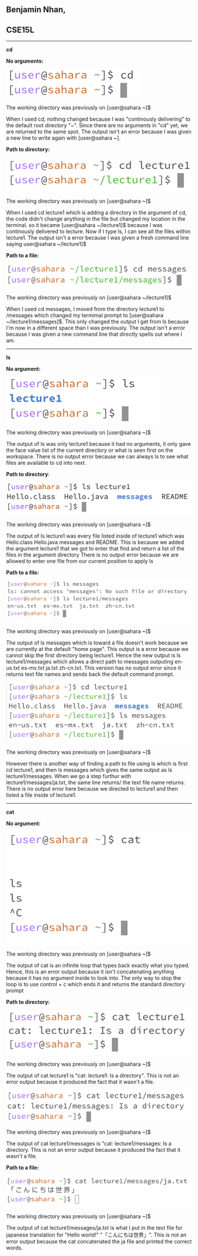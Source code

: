 ## Benjamin Nhan, 
## CSE15L
---------------------
**cd**

**No arguments:**

![Image](cd1.png)

The working directory was previously on [user@sahara ~]$

When I used cd, nothing changed because I was "continously delivering" to the default root directory "~".
Since there are no arguments in "cd" yet, we are returned to the same spot.
The output isn't an error because I was given a new line to write again with [user@sahara ~].

**Path to directory:**

![Image](cd2.png)

The working directory was previously on [user@sahara ~]$

When I used cd lecture1 which is adding a directory in the argument of cd, the code didn't change anything in the file but changed my location in the terminal. so it became [user@sahara ~/lecture1]$ because I was continously delivered to lecture. Now if I type ls, I can see all the files within lecture1.
The output isn't a error because I was given a fresh command line saying user@sahara ~/lecture1]$

**Path to a file:**

![Image](cd3.png)

The working directory was previously on [user@sahara ~/lecture1]$

When I used cd messages, I moved from the directory lecture1 to /messages which changed my termimal prompt to [user@sahara ~/lecture1/messages]$. This only changed the output I get from ls because I'm now in a different space than I was previously.
The output isn't a error because I was given a new command line that directly spells out where I am.

---------------------

**ls**

**No argument:**

![Image](ls1.png)

The working directory was previously on [user@sahara ~]$

The output of ls was only lecture1 because it had no arguments, it only gave the face value list of the current directory or what is seen first on the workspace.
There is no output error because we can always ls to see what files are available to cd into next.

**Path to directory**:

![Image](ls2.png)

The working directory was previously on [user@sahara ~]$

The output of ls lecture1 was every file listed inside of lecture1 which was  Hello.class  Hello.java  messages and  README. This is because we added the argument lecture1 that we got to enter that find and return a list of the files in the argument directory
There is no output error because we are allowed to enter one file from our current position to apply ls

**Path to a file:**

![Image](ls3.png)

The working directory was previously on [user@sahara ~]$

The output of ls messages which is toward a file doesn't work because we are currently at the default "home page". This output is a error because we cannot skip the first directory being lecture1. Hence the new output is ls lecture1/messages which allows a direct path to messages outputing en-us.txt  es-mx.txt  ja.txt  zh-cn.txt. This version has no output error since it returns text file names and sends back the default command prompt.

![Image](ls3.5.png)

The working directory was previously on [user@sahara ~]$

However there is another way of finding a path to file using ls which is first cd lecture1, and then ls messages which gives the same output as ls lecture1/messages. When we go a step furthur with lecture1/messages/ja.txt, the same line returns/ the text file name returns. There is no output error here because we directed to lecture1 and then listed a file inside of lecture1.

---------------------

**cat**

**No argument:**

![Image](cat1.png)

The working directory was previously on [user@sahara ~]$

The output of cat is an infinite loop that types back exactly what you typed. Hence, this is an error output because it isn't concatenating anything because it has no argument inside to look into. The only way to stop the loop is to use control + c which ends it and returns the standard directory prompt

**Path to directory:**

![Image](cat2.png)

The working directory was previously on [user@sahara ~]$

The output of cat lecture1 is "cat: lecture1: Is a directory". This is not an error output because it produced the fact that it wasn't a file.

![Image](cat3.png)

The working directory was previously on [user@sahara ~]$

The output of cat lecture1/messages is "cat: lecture1/messages: Is a directory. This is not an error output because it produced the fact that it wasn't a file.

**Path to a file:**

![Image](cat3.5.png)

The working directory was previously on [user@sahara ~]$

The output of cat lecture1/messages/ja.txt is what I put in the text file for japanese translation for "Hello world!" "「こんにちは世界」". This is not an error output because the cat concatenated the ja file and printed the correct words.
